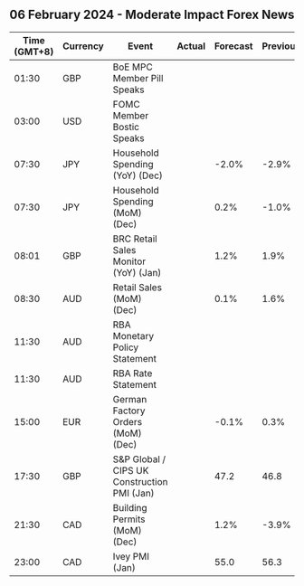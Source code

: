 ## 06 February 2024 - Moderate Impact Forex News

| Time (GMT+8) | Currency | Event | Actual | Forecast | Previous |
|------|----------|-------|--------|----------|----------|
| 01:30 | GBP | BoE MPC Member Pill Speaks |  |  |  |
| 03:00 | USD | FOMC Member Bostic Speaks |  |  |  |
| 07:30 | JPY | Household Spending (YoY) (Dec) |  | -2.0% | -2.9% |
| 07:30 | JPY | Household Spending (MoM) (Dec) |  | 0.2% | -1.0% |
| 08:01 | GBP | BRC Retail Sales Monitor (YoY) (Jan) |  | 1.2% | 1.9% |
| 08:30 | AUD | Retail Sales (MoM) (Dec) |  | 0.1% | 1.6% |
| 11:30 | AUD | RBA Monetary Policy Statement |  |  |  |
| 11:30 | AUD | RBA Rate Statement |  |  |  |
| 15:00 | EUR | German Factory Orders (MoM) (Dec) |  | -0.1% | 0.3% |
| 17:30 | GBP | S&P Global / CIPS UK Construction PMI (Jan) |  | 47.2 | 46.8 |
| 21:30 | CAD | Building Permits (MoM) (Dec) |  | 1.2% | -3.9% |
| 23:00 | CAD | Ivey PMI (Jan) |  | 55.0 | 56.3 |
